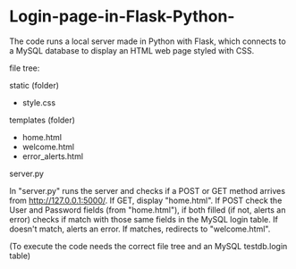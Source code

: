 # Login-page-in-Flask-Python-
The code runs a local server made in Python with Flask, which connects to a MySQL database to display an HTML web page styled with CSS.

file tree:

static (folder)
  - style.css
  
templates (folder)
  - home.html
  - welcome.html
  - error_alerts.html
  
server.py

In "server.py" runs the server and checks if a POST or GET method arrives from http://127.0.0.1:5000/.
If GET, display "home.html".
If POST check the User and Password fields (from "home.html"), if both filled (if not, alerts an error) checks if match with those same fields in the MySQL login table.
If doesn't match, alerts an error. If matches, redirects to "welcome.html".

(To execute the code needs the correct file tree and an MySQL testdb.login table)

